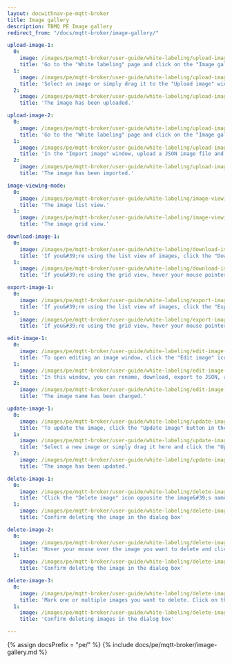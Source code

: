 ```yaml
---
layout: docwithnav-pe-mqtt-broker
title: Image gallery
description: TBMQ PE Image gallery
redirect_from: "/docs/mqtt-broker/image-gallery/"

upload-image-1:
  0:
    image: /images/pe/mqtt-broker/user-guide/white-labeling/upload-image-1.png
    title: 'Go to the "White labeling" page and click on the "Image gallery" tab. Then, click the “Upload image” button in the top right corner of the screen;'
  1:
    image: /images/pe/mqtt-broker/user-guide/white-labeling/upload-image-2.png
    title: 'Select an image or simply drag it to the "Upload image" window and click "Upload";'
  2:
    image: /images/pe/mqtt-broker/user-guide/white-labeling/upload-image-3.png
    title: 'The image has been uploaded.'

upload-image-2:
  0:
    image: /images/pe/mqtt-broker/user-guide/white-labeling/upload-image-4.png
    title: 'Go to the "White labeling" page and click on the "Image gallery" tab. Then, click the "Import image" icon in the top right corner of the screen;'
  1:
    image: /images/pe/mqtt-broker/user-guide/white-labeling/upload-image-5.png
    title: 'In the "Import image" window, upload a JSON image file and click "Import";'
  2:
    image: /images/pe/mqtt-broker/user-guide/white-labeling/upload-image-6.png
    title: 'The image has been imported.'

image-viewing-mode:
  0:
    image: /images/pe/mqtt-broker/user-guide/white-labeling/image-viewing-mode-1.png
    title: 'The image list view.'
  1:
    image: /images/pe/mqtt-broker/user-guide/white-labeling/image-viewing-mode-2.png
    title: 'The image grid view.'

download-image-1:
  0:
    image: /images/pe/mqtt-broker/user-guide/white-labeling/download-image-1.png
    title: 'If you&#39;re using the list view of images, click the "Download image" icon next to the image name that you want to export. The image in image file format will be saved to your PC.'
  1:
    image: /images/pe/mqtt-broker/user-guide/white-labeling/download-image-2.png
    title: 'If you&#39;re using the grid view, hover your mouse pointer over the image you want to export and click the "Download image" icon. The image in image file format will be saved to your PC.'

export-image-1:
  0:
    image: /images/pe/mqtt-broker/user-guide/white-labeling/export-image-1.png
    title: 'If you&#39;re using the list view of images, click the "Export image to JSON" icon next to the image name that you want to download. The image in JSON format will be saved to your PC.'
  1:
    image: /images/pe/mqtt-broker/user-guide/white-labeling/export-image-2.png
    title: 'If you&#39;re using the grid view, hover your mouse pointer over the image you want to download and click the "Export image to JSON" icon. The image in JSON format will be saved to your PC.'

edit-image-1:
  0:
    image: /images/pe/mqtt-broker/user-guide/white-labeling/edit-image-1.png
    title: 'To open editing an image window, click the "Edit image" icon next to the image name that you want to edit;'
  1:
    image: /images/pe/mqtt-broker/user-guide/white-labeling/edit-image-2.png
    title: 'In this window, you can rename, download, export to JSON, and update image. Enter a new name and click the "Save" icon to change the image name.'
  2:
    image: /images/pe/mqtt-broker/user-guide/white-labeling/edit-image-3.png
    title: 'The image name has been changed.'

update-image-1:
  0:
    image: /images/pe/mqtt-broker/user-guide/white-labeling/update-image-1.png
    title: 'To update the image, click the "Update image" button in the image editing window;'
  1:
    image: /images/pe/mqtt-broker/user-guide/white-labeling/update-image-2.png
    title: 'Select a new image or simply drag it here and click the "Update" button;'
  2:
    image: /images/pe/mqtt-broker/user-guide/white-labeling/update-image-3.png
    title: 'The image has been updated.'

delete-image-1:
  0:
    image: /images/pe/mqtt-broker/user-guide/white-labeling/delete-image-1.png
    title: 'Click the "Delete image" icon opposite the image&#39;s name you want to delete;'
  1:
    image: /images/pe/mqtt-broker/user-guide/white-labeling/delete-image-2.png
    title: 'Confirm deleting the image in the dialog box'

delete-image-2:
  0:
    image: /images/pe/mqtt-broker/user-guide/white-labeling/delete-image-3.png
    title: 'Hover your mouse over the image you want to delete and click the "Delete image" icon;'
  1:
    image: /images/pe/mqtt-broker/user-guide/white-labeling/delete-image-4.png
    title: 'Confirm deleting the image in the dialog box'

delete-image-3:
  0:
    image: /images/pe/mqtt-broker/user-guide/white-labeling/delete-image-5.png
    title: 'Mark one or multiple images you want to delete. Click on the "Delete" bin icon in the top right corner;'
  1:
    image: /images/pe/mqtt-broker/user-guide/white-labeling/delete-image-6.png
    title: 'Confirm deleting images in the dialog box'

---
```


{% assign docsPrefix = "pe/" %}
{% include docs/pe/mqtt-broker/image-gallery.md %}
